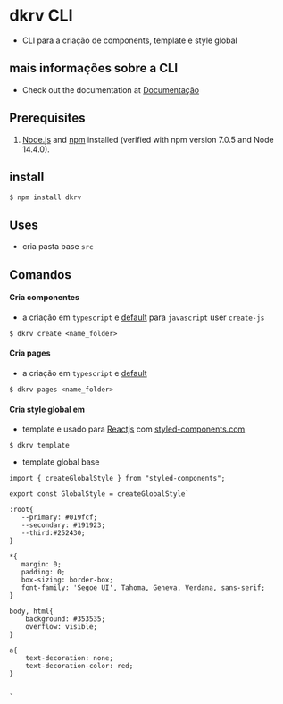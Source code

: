 # dkrv CLI

* CLI para a criação de components, template e style global

## mais informações sobre a CLI

* Check out the documentation at [Documentação](https://www.npmjs.com/package/dkrv)

## Prerequisites

1. [Node.js](https://nodejs.org) and [npm](https://npmjs.com) installed (verified with npm version 7.0.5 and Node 14.4.0).

## install
```shell
$ npm install dkrv
```
## Uses
* cria pasta base ```src```

## Comandos

#### Cria componentes
* a criação em `typescript` e [default]() para `javascript` user `create-js`
```shell 
$ dkrv create <name_folder>
```
#### Cria pages
* a criação em `typescript` e [default]()
```shell 
$ dkrv pages <name_folder>
```

#### Cria style global em
* template e usado para [Reactjs](https://reactjs.com) com [styled-components.com](https://styled-components.com/)

```shell 
$ dkrv template
```
* template global base
```shell
import { createGlobalStyle } from "styled-components";

export const GlobalStyle = createGlobalStyle`

:root{
   --primary: #019fcf;
   --secondary: #191923;
   --third:#252430;
}

*{
   margin: 0;
   padding: 0;
   box-sizing: border-box;
   font-family: 'Segoe UI', Tahoma, Geneva, Verdana, sans-serif;
}

body, html{
    background: #353535;
    overflow: visible;
}

a{
    text-decoration: none;
    text-decoration-color: red;
}

    
`
```
